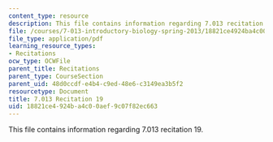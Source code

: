 ```yaml
---
content_type: resource
description: This file contains information regarding 7.013 recitation 19.
file: /courses/7-013-introductory-biology-spring-2013/18821ce4924ba4c00aef9c07f82ec663_MIT7_013S12_Recitation_19.pdf
file_type: application/pdf
learning_resource_types:
- Recitations
ocw_type: OCWFile
parent_title: Recitations
parent_type: CourseSection
parent_uid: 48d0ccdf-e4b4-c9ed-48e6-c3149ea3b5f2
resourcetype: Document
title: 7.013 Recitation 19
uid: 18821ce4-924b-a4c0-0aef-9c07f82ec663
---
```

This file contains information regarding 7.013 recitation 19.


